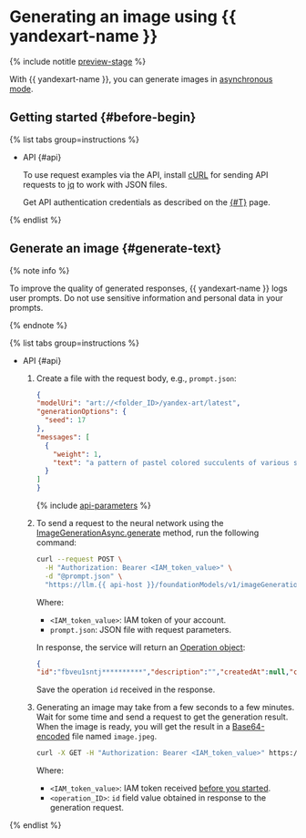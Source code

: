 # Generating an image using {{ yandexart-name }}

{% include notitle [preview-stage](../../../_includes/foundation-models/yandexgpt/preview.md) %}

With {{ yandexart-name }}, you can generate images in [asynchronous mode](../../concepts/index.d#working-mode).


## Getting started {#before-begin}

{% list tabs group=instructions %}

- API {#api}

   To use request examples via the API, install [cURL](https://curl.haxx.se) for sending API requests to [jq](https://github.com/jqlang/jq) to work with JSON files.

   Get API authentication credentials as described on the [{#T}](../../api-ref/authentication.md) page.

{% endlist %}

## Generate an image {#generate-text}

{% note info %}

To improve the quality of generated responses, {{ yandexart-name }} logs user prompts. Do not use sensitive information and personal data in your prompts.

{% endnote %}

{% list tabs group=instructions %}

- API {#api}

   1. Create a file with the request body, e.g., `prompt.json`:

      ```json
      {
      "modelUri": "art://<folder_ID>/yandex-art/latest",
      "generationOptions": {
        "seed": 17
      },
      "messages": [
        {
          "weight": 1,
          "text": "a pattern of pastel colored succulents of various sorts, hd full wallpaper, sharp focus, many intricate details, picture depth, top view"
        }
      ]
      }
      ```

      {% include [api-parameters](../../../_includes/foundation-models/yandexart/api-parameters.md) %}

   1. To send a request to the neural network using the [ImageGenerationAsync.generate](../../image-generation/api-ref/ImageGenerationAsync/generate.md) method, run the following command:

      ```bash
      curl --request POST \
        -H "Authorization: Bearer <IAM_token_value>" \
        -d "@prompt.json" \
        "https://llm.{{ api-host }}/foundationModels/v1/imageGenerationAsync"  
      ```

      Where:

      * `<IAM_token_value>`: IAM token of your account.
      * `prompt.json`: JSON file with request parameters.

      In response, the service will return an [Operation object](../../../api-design-guide/concepts/operation.md):

      ```json
      {
      "id":"fbveu1sntj**********","description":"","createdAt":null,"createdBy":"","modifiedAt":null,"done":false,"metadata":null}
      ```

      Save the operation `id` received in the response.

   1. Generating an image may take from a few seconds to a few minutes. Wait for some time and send a request to get the generation result. When the image is ready, you will get the result in a [Base64-encoded](https://en.wikipedia.org/wiki/Base64) file named `image.jpeg`.

      ```bash
      curl -X GET -H "Authorization: Bearer <IAM_token_value>" https://llm.api.cloud.yandex.net:443/operations/<operation_ID> | jq -r '.response | .image' | base64 -d > image.jpeg
      ```

      Where:

      * `<IAM_token_value>`: IAM token received [before you started](#before-begin).
      * `<operation_ID>`: `id` field value obtained in response to the generation request.

{% endlist %}
